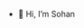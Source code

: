 - 👋 Hi, I’m Sohan
<!--- 👀 I’m interested in building small tools using C.
<!--- 🌱 I’m currently learning ...
 💞️ I’m looking to collaborate on ...
- 📫 How to reach me ...
--->

<!---
sonydotgit/sonydotgit is a ✨ special ✨ repository because its `README.md` (this file) appears on your GitHub profile.
You can click the Preview link to take a look at your changes.
--->

